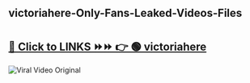 
 ## victoriahere-Only-Fans-Leaked-Videos-Files

# <h2><a href="https://mediaupload.pro?victoriahere">🔗 Click to LINKS ⏩⏩ 👉 🟢 victoriahere </a></h2>

<a href="https://mediaupload.pro?victoriahere" rel="nofollow" data-target="animated-image.originalLink"><img src="https://i.ibb.co.com/xMMVF88/686577567.gif" alt="Viral Video Original" style="max-width: 100%; display: inline-block;" data-target="animated-image.originalImage"></a>